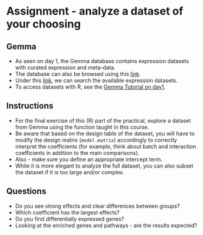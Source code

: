 # Assignment - analyze a dataset of your choosing

## Gemma
* As seen on day 1, the Gemma database contains expression datasets with curated expression and meta-data. 
* The database can also be browsed using this [link](https://gemma.msl.ubc.ca/).
* Under this [link](https://gemma.msl.ubc.ca/expressionExperiment/showAllExpressionExperiments.html), we can search the available expression datasets.
* To access datasets with R, see the [Gemma Tutorial on day1](day1.md#downloading-a-dataset).

## Instructions
* For the final exercise of this (R) part of the practical, explore a dataset from Gemma using the function taught in this course.
* Be aware that based on the design table of the dataset, you will have to modify the design matrix (`model.matrix`) accordingly to correctly interpret the coefficients (for example, think about batch and interaction coefficients in addition to the main comparisons).
* Also - make sure you define an appropriate intercept term.
* While it is more elegant to analyze the full dataset, you can also subset the dataset if it is too large and/or complex.

## Questions
* Do you see strong effects and clear differences between groups?
* Which coefficient has the largest effects?
* Do you find differentially expressed genes?
* Looking at the enriched genes and pathways - are the results expected?
